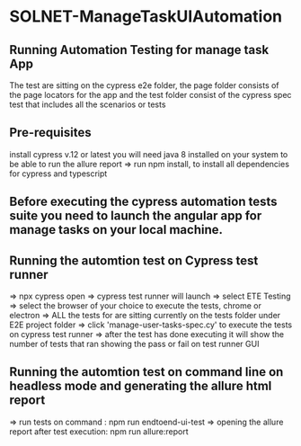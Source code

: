 # SOLNET-ManageTaskUIAutomation

## Running Automation Testing for manage task App
The test are sitting on the cypress e2e folder, the page folder consists of the page locators for the app and the test folder consist of the cypress spec test that includes all the scenarios or tests

## Pre-requisites
install cypress v.12 or latest
you will need java 8 installed on your system to be able to run the allure report
=> run npm install, to install all dependencies for cypress and typescript
## Before executing the cypress automation tests suite you need to launch the angular app for manage tasks on your local machine. 

## Running the automtion test on Cypress test runner
=> npx cypress open
=> cypress test runner will launch
=> select ETE Testing
=> select the browser of your choice to execute the tests, chrome or electron
=> ALL the tests for are sitting currently on the tests folder under E2E project folder
=> click 'manage-user-tasks-spec.cy' to execute the tests on cypress test runner
=> after the test has done executing it will show the number of tests that ran showing the  pass or fail on test runner GUI 

## Running the automtion test on command line on headless mode and generating the allure html report
=> run  tests on command : npm run endtoend-ui-test
=> opening the allure report after test execution: npm run allure:report 
